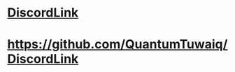 # [DiscordLink](https://discord.tuwaiqadmin.com/invite/clto3wh9i00oxmx4elelmyk3v)
# https://github.com/QuantumTuwaiq/DiscordLink
